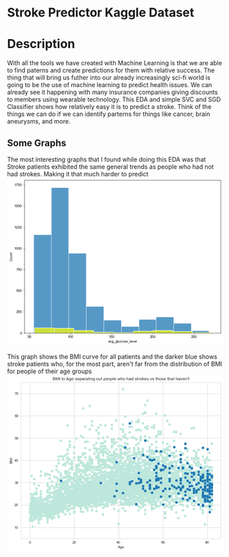 # Stroke Predictor Kaggle Dataset

# Description
With all the tools we have created with Machine Learning is that we are able to find paterns and create predictions for them with relative success. The thing that will bring us futher into our already increasingly sci-fi world is going to be the use of machine learning to predict health issues. We can already see it happening with many insurance companies giving discounts to members using wearable technology. This EDA and simple SVC and SGD Classifier shows how relatively easy it is to predict a stroke. Think of the things we can do if we can identify parterns for things like cancer, brain aneurysms, and more. 

## Some Graphs
The most interesting graphs that I found while doing this EDA was that Stroke patients exhibited the same general trends as people who had not had strokes. Making it that much harder to predict
![histogram](https://github.com/JonnyMurillo288/StrokePredictor/blob/main/Glucose_levels.png)

This graph shows the BMI curve for all patients and the darker blue shows stroke patients who, for the most part, aren't far from the distribution of BMI for people of their age groups
![strokeBMI](https://github.com/JonnyMurillo288/StrokePredictor/blob/main/BMI_by_age.png)
